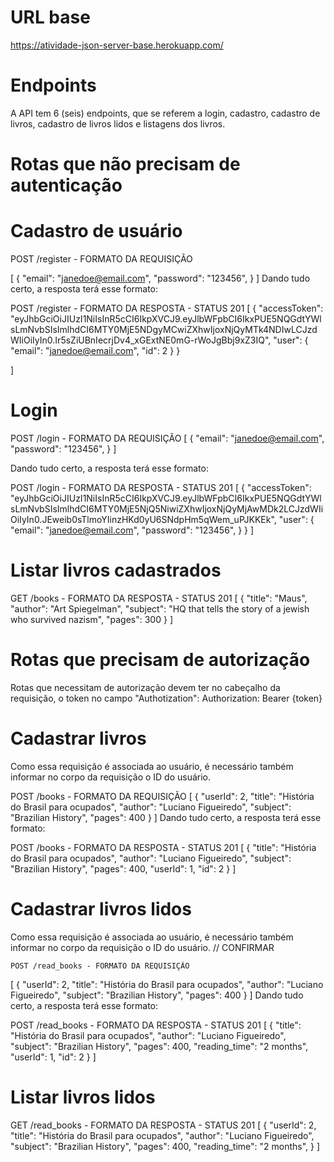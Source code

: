 # URL base

https://atividade-json-server-base.herokuapp.com/

# Endpoints

A API tem 6 (seis) endpoints, que se referem a login, cadastro, cadastro de livros, cadastro de livros lidos e listagens dos livros.

# Rotas que não precisam de autenticação

# Cadastro de usuário

POST /register - FORMATO DA REQUISIÇÃO

[
{
"email": "janedoe@email.com",
"password": "123456",
}
]
Dando tudo certo, a resposta terá esse formato:

POST /register - FORMATO DA RESPOSTA - STATUS 201
[
{
"accessToken": "eyJhbGciOiJIUzI1NiIsInR5cCI6IkpXVCJ9.eyJlbWFpbCI6IkxPUE5NQGdtYWlsLmNvbSIsImlhdCI6MTY0MjE5NDgyMCwiZXhwIjoxNjQyMTk4NDIwLCJzdWIiOiIyIn0.Ir5sZiUBnIecrjDv4_xGExtNE0mG-rWoJgBbj9xZ3IQ",
"user": {
"email": "janedoe@email.com",
"id": 2
}
}

]

# Login

POST /login - FORMATO DA REQUISIÇÃO
[
{
"email": "janedoe@email.com",
"password": "123456",
}
]

Dando tudo certo, a resposta terá esse formato:

POST /login - FORMATO DA RESPOSTA - STATUS 201
[
{
"accessToken": "eyJhbGciOiJIUzI1NiIsInR5cCI6IkpXVCJ9.eyJlbWFpbCI6IkxPUE5NQGdtYWlsLmNvbSIsImlhdCI6MTY0MjE5NjQ5NiwiZXhwIjoxNjQyMjAwMDk2LCJzdWIiOiIyIn0.JEweib0sTlmoYIinzHKd0yU6SNdpHm5qWem_uPJKKEk",
"user":
{
"email": "janedoe@email.com",
"password": "123456",
}
}
]

# Listar livros cadastrados

GET /books - FORMATO DA RESPOSTA - STATUS 201
[
{
"title": "Maus",
"author": "Art Spiegelman",
"subject": "HQ that tells the story of a jewish who survived nazism",
"pages": 300
}
]

# Rotas que precisam de autorização

Rotas que necessitam de autorização devem ter no cabeçalho da requisição, o token no campo "Authotization":
Authorization: Bearer {token}

# Cadastrar livros

Como essa requisição é associada ao usuário, é necessário também informar no corpo da requisição o ID do usuário.

POST /books - FORMATO DA REQUISIÇÃO
[
{
"userId": 2,
"title": "História do Brasil para ocupados",
"author": "Luciano Figueiredo",
"subject": "Brazilian History",
"pages": 400
}
]
Dando tudo certo, a resposta terá esse formato:

POST /books - FORMATO DA RESPOSTA - STATUS 201
[
{
"title": "História do Brasil para ocupados",
"author": "Luciano Figueiredo",
"subject": "Brazilian History",
"pages": 400,
"userId": 1,
"id": 2
}
]

# Cadastrar livros lidos

Como essa requisição é associada ao usuário, é necessário também informar no corpo da requisição o ID do usuário. // CONFIRMAR

    POST /read_books - FORMATO DA REQUISIÇÃO

[
{
"userId": 2,
"title": "História do Brasil para ocupados",
"author": "Luciano Figueiredo",
"subject": "Brazilian History",
"pages": 400
}
]
Dando tudo certo, a resposta terá esse formato:

POST /read_books - FORMATO DA RESPOSTA - STATUS 201
[
{
"title": "História do Brasil para ocupados",
"author": "Luciano Figueiredo",
"subject": "Brazilian History",
"pages": 400,
"reading_time": "2 months",
"userId": 1,
"id": 2
}
]

# Listar livros lidos

GET /read_books - FORMATO DA RESPOSTA - STATUS 201
[
{
"userId": 2,
"title": "História do Brasil para ocupados",
"author": "Luciano Figueiredo",
"subject": "Brazilian History",
"pages": 400,
"reading_time": "2 months",
}
]
